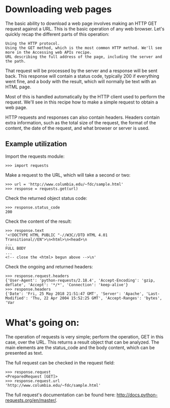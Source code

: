 # Downloading web pages
The basic ability to download a web page involves making an HTTP GET request against a URL. This is the basic operation of any web browser. Let's quickly recap the different parts of this operation:
```
Using the HTTP protocol.
Using the GET method, which is the most common HTTP method. We'll see more in the Accessing web APIs recipe.
URL describing the full address of the page, including the server and the path.
```
That request will be processed by the server and a response will be sent back. This response will contain a status code, typically 200 if everything went fine, and a body with the result, which will normally be text with an HTML page.

Most of this is handled automatically by the HTTP client used to perform the request. We'll see in this recipe how to make a simple request to obtain a web page.

HTTP requests and responses can also contain headers. Headers contain extra information, such as the total size of the request, the format of the content, the date of the request, and what browser or server is used. 

## Example utilization

Import the requests module:
```
>>> import requests
```
Make a request to the URL, which will take a second or two:
```
>>> url = 'http://www.columbia.edu/~fdc/sample.html'
>>> response = requests.get(url)
```
Check the returned object status code:
```
>>> response.status_code
200
```
Check the content of the result:
```
>>> response.text
'<!DOCTYPE HTML PUBLIC "-//W3C//DTD HTML 4.01 Transitional//EN">\n<html>\n<head>\n
...
FULL BODY
...
<!-- close the <html> begun above -->\n'
```
Check the ongoing and returned headers:
```
>>> response.request.headers
{'User-Agent': 'python-requests/2.18.4', 'Accept-Encoding': 'gzip, deflate', 'Accept': '*/*', 'Connection': 'keep-alive'}
>>> response.headers
{'Date': 'Fri, 25 May 2018 21:51:47 GMT', 'Server': 'Apache', 'Last-Modified': 'Thu, 22 Apr 2004 15:52:25 GMT', 'Accept-Ranges': 'bytes', 'Var
```
# What's going on:
The operation of requests is very simple; perform the operation, GET in this case, over the URL. This returns a result object that can be analyzed. The main elements are the status_code and the body content, which can be presented as text.

The full request can be checked in the request field:
```
>>> response.request
<PreparedRequest [GET]>
>>> response.request.url
'http://www.columbia.edu/~fdc/sample.html'
```
The full request's documentation can be found here: http://docs.python-requests.org/en/master/. 
